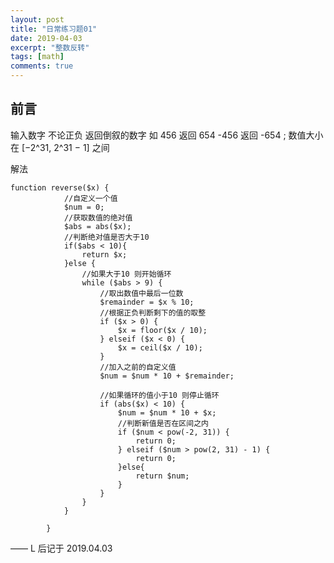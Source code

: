 ```yaml
---
layout: post
title: "日常练习题01"
date: 2019-04-03
excerpt: "整数反转"
tags: [math]
comments: true
---
```


## 前言

输入数字  不论正负  返回倒叙的数字  如 456 返回 654  -456 返回 -654 ;
数值大小在  [−2^31,  2^31 − 1] 之间

<p id = "build"></p>

解法

    function reverse($x) {
                //自定义一个值
                $num = 0;
                //获取数值的绝对值
                $abs = abs($x);
                //判断绝对值是否大于10
                if($abs < 10){
                    return $x;
                }else {
                    //如果大于10 则开始循环
                    while ($abs > 9) {
                        //取出数值中最后一位数
                        $remainder = $x % 10;
                        //根据正负判断剩下的值的取整
                        if ($x > 0) {
                            $x = floor($x / 10);
                        } elseif ($x < 0) {
                            $x = ceil($x / 10);
                        }
                        //加入之前的自定义值
                        $num = $num * 10 + $remainder;
                        
                        //如果循环的值小于10 则停止循环
                        if (abs($x) < 10) {
                            $num = $num * 10 + $x;
                            //判断新值是否在区间之内
                            if ($num < pow(-2, 31)) {
                                return 0;
                            } elseif ($num > pow(2, 31) - 1) {
                                return 0;
                            }else{
                                return $num;
                            }
                        }
                    }
                }
    
            }

—— L 后记于 2019.04.03


